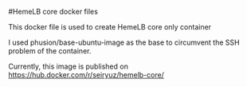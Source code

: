 #HemeLB core docker files

This docker file is used to create HemeLB core only container

I used phusion/base-ubuntu-image as the base to circumvent the SSH
problem of the container.

Currently, this image is published on https://hub.docker.com/r/seiryuz/hemelb-core/
